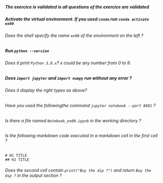 ##### The exercice is validated is all questions of the exercice are validated

##### Activate the virtual environment. If you used `conda` run `conda activate ex00`

###### Does the shell specify the name `ex00` of the environment on the left ?

##### Run `python --version`

###### Does it print `Python 3.8.x`? x could be any number from 0 to 9. 

##### Does `import jupyter` and `import numpy` run without any error ? 

###### Does it display the right types as above?

###### Have you used the followingthe command `jupyter notebook --port 8891` ?

###### Is there a file named `Notebook_ex00.ipynb` in the working directory ? 

###### Is the following markdown code executed in a markdown cell in the first cell ? 

```
# H1 TITLE
## H2 TITLE
```
###### Does the second cell contain `print("Buy the dip ?")` and return `Buy the dip ?` in the output section ? 